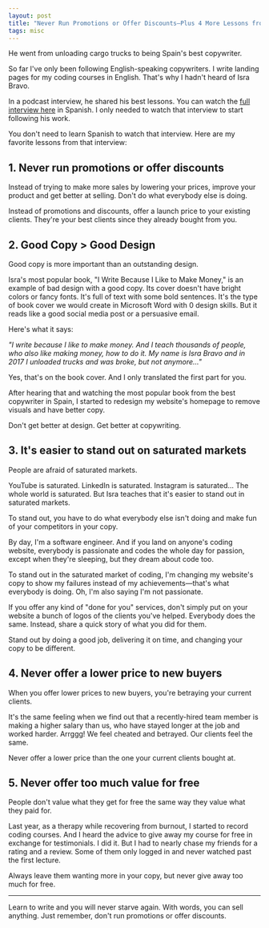 ```yaml
---
layout: post
title: "Never Run Promotions or Offer Discounts—Plus 4 More Lessons from Spain's Top Copywriter"
tags: misc
---
```


He went from unloading cargo trucks to being Spain's best copywriter.

So far I've only been following English-speaking copywriters. I write landing pages for my coding courses in English. That's why I hadn't heard of Isra Bravo.

In a podcast interview, he shared his best lessons. You can watch the [full interview here](https://www.youtube.com/watch?v=2fcW6QGUt6M) in Spanish. I only needed to watch that interview to start following his work.

You don't need to learn Spanish to watch that interview. Here are my favorite lessons from that interview:

## 1. Never run promotions or offer discounts

Instead of trying to make more sales by lowering your prices, improve your product and get better at selling. Don't do what everybody else is doing.

Instead of promotions and discounts, offer a launch price to your existing clients. They're your best clients since they already bought from you.

## 2. Good Copy > Good Design

Good copy is more important than an outstanding design.

Isra's most popular book, "I Write Because I Like to Make Money," is an example of bad design with a good copy. Its cover doesn't have bright colors or fancy fonts. It's full of text with some bold sentences. It's the type of book cover we would create in Microsoft Word with 0 design skills. But it reads like a good social media post or a persuasive email.

Here's what it says:

_"I write because I like to make money. And I teach thousands of people, who also like making money, how to do it. My name is Isra Bravo and in 2017 I unloaded trucks and was broke, but not anymore..."_

Yes, that's on the book cover. And I only translated the first part for you.

After hearing that and watching the most popular book from the best copywriter in Spain, I started to redesign my website's homepage to remove visuals and have better copy.

Don't get better at design. Get better at copywriting.

## 3. It's easier to stand out on saturated markets

People are afraid of saturated markets.

YouTube is saturated. LinkedIn is saturated. Instagram is saturated... The whole world is saturated. But Isra teaches that it's easier to stand out in saturated markets.

To stand out, you have to do what everybody else isn't doing and make fun of your competitors in your copy.

By day, I'm a software engineer. And if you land on anyone's coding website, everybody is passionate and codes the whole day for passion, except when they're sleeping, but they dream about code too.

To stand out in the saturated market of coding, I'm changing my website's copy to show my failures instead of my achievements—that's what everybody is doing. Oh, I'm also saying I'm not passionate.

If you offer any kind of "done for you" services, don't simply put on your website a bunch of logos of the clients you've helped. Everybody does the same. Instead, share a quick story of what you did for them. 

Stand out by doing a good job, delivering it on time, and changing your copy to be different.

## 4. Never offer a lower price to new buyers

When you offer lower prices to new buyers, you're betraying your current clients.

It's the same feeling when we find out that a recently-hired team member is making a higher salary than us, who have stayed longer at the job and worked harder. Arrggg! We feel cheated and betrayed. Our clients feel the same.

Never offer a lower price than the one your current clients bought at.

## 5. Never offer too much value for free

People don't value what they get for free the same way they value what they paid for.

Last year, as a therapy while recovering from burnout, I started to record coding courses. And I heard the advice to give away my course for free in exchange for testimonials. I did it. But I had to nearly chase my friends for a rating and a review. Some of them only logged in and never watched past the first lecture.

Always leave them wanting more in your copy, but never give away too much for free.

***

Learn to write and you will never starve again. With words, you can sell anything. Just remember, don't run promotions or offer discounts.
